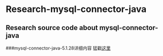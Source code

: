 Research-mysql-connector-java
=============================

Research source code about mysql-connector-java
---------------------------
###mysql-connector-java-5.1.28详细内容 猛戳[这里](https://github.com/sdw2330976/Research-mysql-connector-java/tree/master/mysql-connector-java-5.1.28)